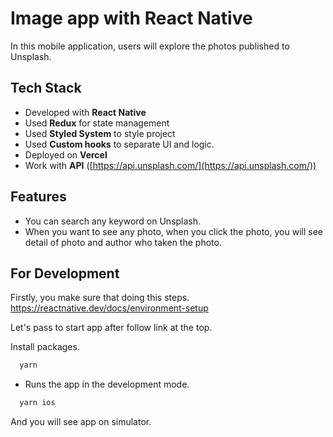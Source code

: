 

  
# Image app with React Native

In this mobile application, users will explore the photos published to Unsplash. 

## Tech Stack
- Developed with **React Native**
- Used **Redux** for state management
- Used **Styled System** to style project
- Used **Custom hooks** to separate UI and logic.
- Deployed on **Vercel**
- Work with **API** ([https://api.unsplash.com/](https://api.unsplash.com/))


## Features

- You can search any keyword on Unsplash. 
- When you want to see any photo, when you click the photo, you will see detail of photo and author who taken the photo. 

## For Development

Firstly, you make sure that doing this steps. https://reactnative.dev/docs/environment-setup

Let's pass to start app after follow link at the top.

Install packages.
```bash
  yarn
```

- Runs the app in the development mode.

```bash
  yarn ios
```
And you will see app on simulator.
